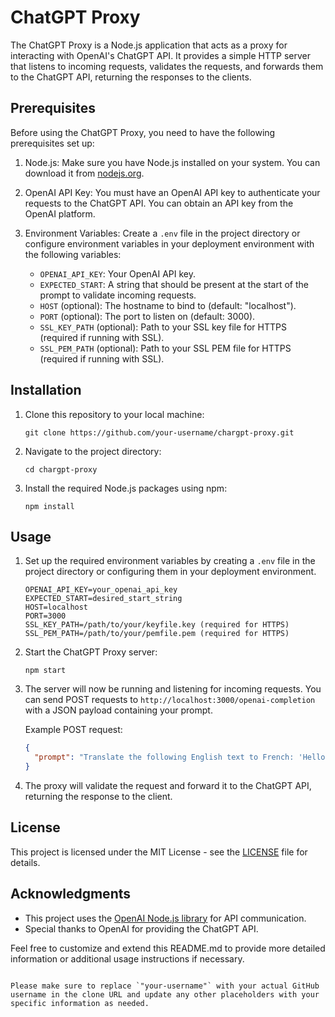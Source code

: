 # ChatGPT Proxy

The ChatGPT Proxy is a Node.js application that acts as a proxy for interacting with OpenAI's ChatGPT API. It provides a simple HTTP server that listens to incoming requests, validates the requests, and forwards them to the ChatGPT API, returning the responses to the clients.

## Prerequisites

Before using the ChatGPT Proxy, you need to have the following prerequisites set up:

1. Node.js: Make sure you have Node.js installed on your system. You can download it from [nodejs.org](https://nodejs.org/).

2. OpenAI API Key: You must have an OpenAI API key to authenticate your requests to the ChatGPT API. You can obtain an API key from the OpenAI platform.

3. Environment Variables: Create a `.env` file in the project directory or configure environment variables in your deployment environment with the following variables:

   - `OPENAI_API_KEY`: Your OpenAI API key.
   - `EXPECTED_START`: A string that should be present at the start of the prompt to validate incoming requests.
   - `HOST` (optional): The hostname to bind to (default: "localhost").
   - `PORT` (optional): The port to listen on (default: 3000).
   - `SSL_KEY_PATH` (optional): Path to your SSL key file for HTTPS (required if running with SSL).
   - `SSL_PEM_PATH` (optional): Path to your SSL PEM file for HTTPS (required if running with SSL).

## Installation

1. Clone this repository to your local machine:

   ```
   git clone https://github.com/your-username/chargpt-proxy.git
   ```

2. Navigate to the project directory:

   ```
   cd chargpt-proxy
   ```

3. Install the required Node.js packages using npm:

   ```
   npm install
   ```

## Usage

1. Set up the required environment variables by creating a `.env` file in the project directory or configuring them in your deployment environment.

   ```
   OPENAI_API_KEY=your_openai_api_key
   EXPECTED_START=desired_start_string
   HOST=localhost
   PORT=3000
   SSL_KEY_PATH=/path/to/your/keyfile.key (required for HTTPS)
   SSL_PEM_PATH=/path/to/your/pemfile.pem (required for HTTPS)
   ```

2. Start the ChatGPT Proxy server:

   ```
   npm start
   ```

3. The server will now be running and listening for incoming requests. You can send POST requests to `http://localhost:3000/openai-completion` with a JSON payload containing your prompt.

   Example POST request:

   ```json
   {
     "prompt": "Translate the following English text to French: 'Hello, world.'"
   }
   ```

4. The proxy will validate the request and forward it to the ChatGPT API, returning the response to the client.

## License

This project is licensed under the MIT License - see the [LICENSE](LICENSE) file for details.

## Acknowledgments

- This project uses the [OpenAI Node.js library](https://github.com/openai/openai-node) for API communication.
- Special thanks to OpenAI for providing the ChatGPT API.

Feel free to customize and extend this README.md to provide more detailed information or additional usage instructions if necessary.
```

Please make sure to replace `"your-username"` with your actual GitHub username in the clone URL and update any other placeholders with your specific information as needed.

